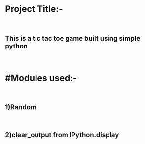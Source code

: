 <h1>Project Title:-</h1></br>
<h2>This is a tic tac toe game built using simple python</h2></br>
<h1>#Modules used:-</h1></br>
<h2>1)Random</h2></br>
<h2>2)clear_output from IPython.display</h2></br>


